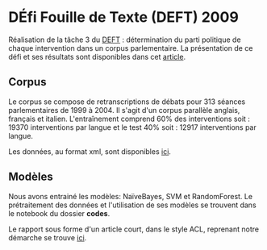 # DÉfi Fouille de Texte (DEFT) 2009 

Réalisation de la tâche 3 du [DEFT](https://deft.lisn.upsaclay.fr/2009/) : détermination du parti politique de chaque intervention dans un corpus parlementaire.
La présentation de ce défi et ses résultats sont disponibles dans cet [article](https://deft.lisn.upsaclay.fr/actes/2009/pdf/0_grouin.pdf). 

## Corpus 

Le corpus se compose de retranscriptions de débats pour 313 séances parlementaires de 1999 à 2004. 
Il s'agit d'un corpus parallèle anglais, français et italien.
L'entraînement comprend 60% des interventions soit : 19370 interventions par langue et le test 40% soit : 12917 interventions par langue.

Les données, au format xml, sont disponibles [ici](https://deft.lisn.upsaclay.fr/). 

## Modèles

Nous avons entrainé les modèles: NaïveBayes, SVM et RandomForest.
Le prétraitement des données et l'utilisation de ses modèles se trouvent dans le notebook du dossier **codes**. 

Le rapport sous forme d'un article court, dans le style ACL, reprenant notre démarche se trouve [ici](https://github.com/jmasSN/deft_2009/blob/main/Rapport.pdf). 

